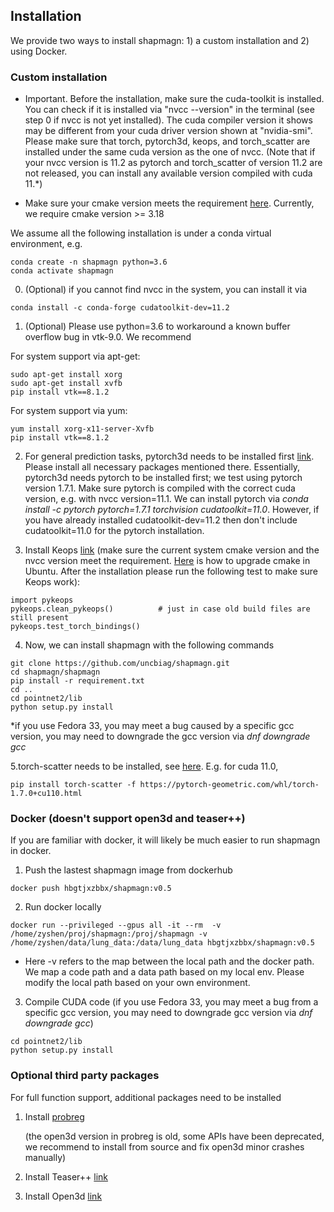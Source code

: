 
## Installation

We provide two ways to install shapmagn: 1) a custom installation  and 2) using Docker.

### Custom installation

* Important. Before the installation, make sure the cuda-toolkit is installed. You can check if it is installed via "nvcc --version" in the terminal (see step 0 if nvcc is not yet installed). The cuda compiler version it shows may be different from your cuda driver version shown at "nvidia-smi". Please make sure that torch, pytorch3d, keops, and torch_scatter are installed under the same cuda version as the one of nvcc. (Note that if your nvcc version is 11.2 as pytorch and torch_scatter of version 11.2 are not released, you can install any available version compiled with cuda 11.*)
  
* Make sure your cmake version meets the requirement [here](https://www.kernel-operations.io/keops/python/installation.html). Currently, we require cmake version >= 3.18

We assume all the following installation is under a conda virtual environment, e.g.
```
conda create -n shapmagn python=3.6
conda activate shapmagn
```
0. (Optional) if you cannot find nvcc in the system, you can install it via
```angular2html
conda install -c conda-forge cudatoolkit-dev=11.2
```
1. (Optional) Please use python=3.6 to workaround a known buffer overflow bug in vtk-9.0. We recommend
   
For system support via apt-get:
```
sudo apt-get install xorg 
sudo apt-get install xvfb
pip install vtk==8.1.2

```

For system support via yum:
```
yum install xorg-x11-server-Xvfb
pip install vtk==8.1.2
```

2. For general prediction tasks, pytorch3d needs to be installed first [link](https://github.com/facebookresearch/pytorch3d/blob/master/INSTALL.md). 
   Please install all necessary packages mentioned there. Essentially, pytorch3d needs pytorch to be installed first; we test using pytorch version 1.7.1. Make sure pytorch is compiled with the correct cuda version, e.g. with nvcc version=11.1. We can install pytorch
    via *conda install -c pytorch pytorch=1.7.1 torchvision cudatoolkit=11.0*. However, if you have already installed cudatoolkit-dev=11.2 then don't include cudatoolkit=11.0 for the pytorch installation.


3. Install Keops [link](https://www.kernel-operations.io/keops/python/installation.html)
   (make sure the current system cmake version and the nvcc version meet the requirement. [Here](https://askubuntu.com/questions/829310/how-to-upgrade-cmake-in-ubuntu) is how to upgrade cmake in Ubuntu.
   After the installation please run the following test to make sure Keops work):
```
import pykeops
pykeops.clean_pykeops()          # just in case old build files are still present
pykeops.test_torch_bindings()   
```

4. Now, we can install shapmagn with the following commands
```
git clone https://github.com/uncbiag/shapmagn.git
cd shapmagn/shapmagn
pip install -r requirement.txt
cd ..
cd pointnet2/lib
python setup.py install
```
*if you use Fedora 33, you may meet a bug caused by a specific gcc version, you may need to downgrade the gcc version via *dnf downgrade gcc*

5.torch-scatter needs to be installed, see [here](https://github.com/rusty1s/pytorch_scatter).
E.g. for cuda 11.0, 
```
pip install torch-scatter -f https://pytorch-geometric.com/whl/torch-1.7.0+cu110.html
```

### Docker (doesn't support open3d and teaser++)

If you are familiar with docker, it will likely be much easier to run shapmagn in docker.

1. Push the lastest shapmagn image from dockerhub
```
docker push hbgtjxzbbx/shapmagn:v0.5
```
2. Run docker locally
```
docker run --privileged --gpus all -it --rm  -v /home/zyshen/proj/shapmagn:/proj/shapmagn -v /home/zyshen/data/lung_data:/data/lung_data hbgtjxzbbx/shapmagn:v0.5
```
* Here -v refers to the map between the local path and the docker path.
  We map a code path and a data path based on my local env. Please modify the local path based on your own environment.

3. Compile CUDA code (if you use Fedora 33, you may meet a bug from a specific gcc version, you may need to downgrade gcc version via *dnf downgrade gcc*)
```
cd pointnet2/lib
python setup.py install
```

### Optional third party packages
For full function support, additional packages need to be installed

1. Install [probreg](https://github.com/neka-nat/probreg)
   
   (the open3d version in probreg is old, some APIs have been deprecated, we recommend to install from source and fix open3d minor crashes manually)

2. Install Teaser++ [link](https://teaser.readthedocs.io/en/master/installation.html)
3. Install Open3d [link](http://www.open3d.org/docs/0.7.0/getting_started.html)
   
